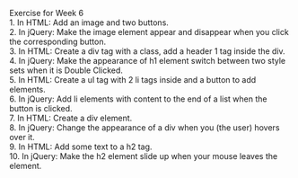 Exercise for Week 6<br>
	 1. In HTML: Add an image and two buttons.<br>
	 2. In jQuery: Make the image element appear and disappear when you click the corresponding button.<br>
	 3. In HTML: Create a div tag with a class, add a header 1 tag inside the div.<br>
	 4. In jQuery: Make the appearance of h1 element switch between two style sets when it is Double Clicked.<br>
	 5. In HTML: Create a ul tag with 2 li tags inside and a button to add elements.<br>
	 6. In jQuery: Add li elements with content to the end of a list when the button is clicked.<br>
	 7. In HTML: Create a div element.<br>
	 8. In jQuery: Change the appearance of a div when you (the user) hovers over it.<br> 
	 9. In HTML: Add some text to a h2 tag. <br>
	10. In jQuery: Make the h2 element slide up when your mouse leaves the element. <br>